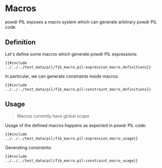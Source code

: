 # Macros

powdr PIL exposes a macro system which can generate arbitrary powdr PIL code.

## Definition

Let's define some macros which generate powdr PIL expressions:

```
{{#include ../../../test_data/pil/fib_macro.pil:expression_macro_definitions}}
```

In particular, we can generate constraints inside macros:

```
{{#include ../../../test_data/pil/fib_macro.pil:constraint_macro_definitions}}
```

## Usage

> Macros currently have global scope

Usage of the defined macros happens as expected in powdr PIL code:

```
{{#include ../../../test_data/pil/fib_macro.pil:expression_macro_usage}}
```

Generating constraints:

```
{{#include ../../../test_data/pil/fib_macro.pil:constraint_macro_usage}}
```


